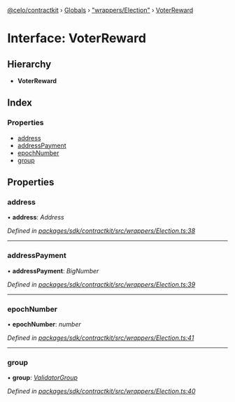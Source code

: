 [@celo/contractkit](../README.md) › [Globals](../globals.md) › ["wrappers/Election"](../modules/_wrappers_election_.md) › [VoterReward](_wrappers_election_.voterreward.md)

# Interface: VoterReward

## Hierarchy

* **VoterReward**

## Index

### Properties

* [address](_wrappers_election_.voterreward.md#address)
* [addressPayment](_wrappers_election_.voterreward.md#addresspayment)
* [epochNumber](_wrappers_election_.voterreward.md#epochnumber)
* [group](_wrappers_election_.voterreward.md#group)

## Properties

###  address

• **address**: *Address*

*Defined in [packages/sdk/contractkit/src/wrappers/Election.ts:38](https://github.com/celo-org/celo-monorepo/blob/master/packages/sdk/contractkit/src/wrappers/Election.ts#L38)*

___

###  addressPayment

• **addressPayment**: *BigNumber*

*Defined in [packages/sdk/contractkit/src/wrappers/Election.ts:39](https://github.com/celo-org/celo-monorepo/blob/master/packages/sdk/contractkit/src/wrappers/Election.ts#L39)*

___

###  epochNumber

• **epochNumber**: *number*

*Defined in [packages/sdk/contractkit/src/wrappers/Election.ts:41](https://github.com/celo-org/celo-monorepo/blob/master/packages/sdk/contractkit/src/wrappers/Election.ts#L41)*

___

###  group

• **group**: *[ValidatorGroup](_wrappers_validators_.validatorgroup.md)*

*Defined in [packages/sdk/contractkit/src/wrappers/Election.ts:40](https://github.com/celo-org/celo-monorepo/blob/master/packages/sdk/contractkit/src/wrappers/Election.ts#L40)*
